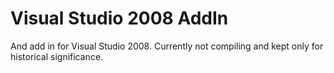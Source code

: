 ﻿# Visual Studio 2008 AddIn

And add in for Visual Studio 2008. Currently not compiling and kept only for historical significance.